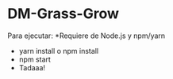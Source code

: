 # DM-Grass-Grow

Para ejecutar:
*Requiere de Node.js y npm/yarn

- yarn install o npm install
- npm start
- Tadaaa!
